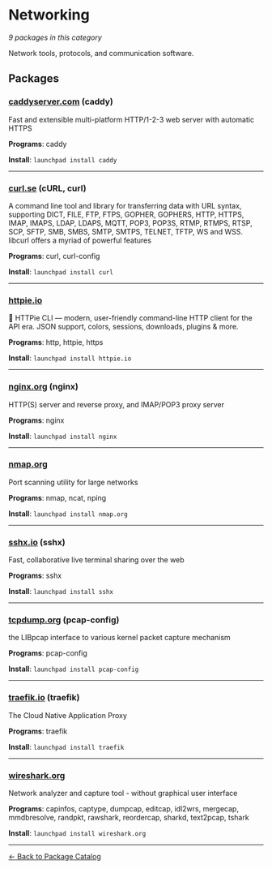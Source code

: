 # Networking

*9 packages in this category*

Network tools, protocols, and communication software.

## Packages

### [caddyserver.com](../packages/caddyserver.com/index.md) (caddy)

Fast and extensible multi-platform HTTP/1-2-3 web server with automatic HTTPS

**Programs**: caddy

**Install**: `launchpad install caddy`

---

### [curl.se](../packages/curl.se/index.md) (cURL, curl)

A command line tool and library for transferring data with URL syntax, supporting DICT, FILE, FTP, FTPS, GOPHER, GOPHERS, HTTP, HTTPS, IMAP, IMAPS, LDAP, LDAPS, MQTT, POP3, POP3S, RTMP, RTMPS, RTSP, SCP, SFTP, SMB, SMBS, SMTP, SMTPS, TELNET, TFTP, WS and WSS. libcurl offers a myriad of powerful features

**Programs**: curl, curl-config

**Install**: `launchpad install curl`

---

### [httpie.io](../packages/httpie.io/index.md)

🥧 HTTPie CLI — modern, user-friendly command-line HTTP client for the API era. JSON support, colors, sessions, downloads, plugins & more.

**Programs**: http, httpie, https

**Install**: `launchpad install httpie.io`

---

### [nginx.org](../packages/nginx.org/index.md) (nginx)

HTTP(S) server and reverse proxy, and IMAP/POP3 proxy server

**Programs**: nginx

**Install**: `launchpad install nginx`

---

### [nmap.org](../packages/nmap.org/index.md)

Port scanning utility for large networks

**Programs**: nmap, ncat, nping

**Install**: `launchpad install nmap.org`

---

### [sshx.io](../packages/sshx.io/index.md) (sshx)

Fast, collaborative live terminal sharing over the web

**Programs**: sshx

**Install**: `launchpad install sshx`

---

### [tcpdump.org](../packages/tcpdump.org/index.md) (pcap-config)

the LIBpcap interface to various kernel packet capture mechanism

**Programs**: pcap-config

**Install**: `launchpad install pcap-config`

---

### [traefik.io](../packages/traefik.io/index.md) (traefik)

The Cloud Native Application Proxy

**Programs**: traefik

**Install**: `launchpad install traefik`

---

### [wireshark.org](../packages/wireshark.org/index.md)

Network analyzer and capture tool - without graphical user interface

**Programs**: capinfos, captype, dumpcap, editcap, idl2wrs, mergecap, mmdbresolve, randpkt, rawshark, reordercap, sharkd, text2pcap, tshark

**Install**: `launchpad install wireshark.org`

---

[← Back to Package Catalog](../package-catalog.md)
